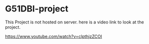 # G51DBI-project

This Project is not hosted on server.
here is a video link to look at the project.

https://www.youtube.com/watch?v=clpthjzZCOI
